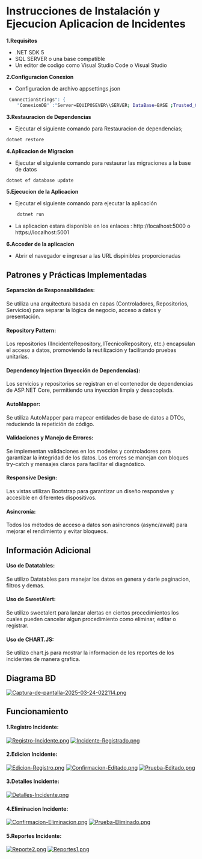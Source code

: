 
# Instrucciones de Instalación y Ejecucion Aplicacion de Incidentes

**1.Requisitos**

- .NET SDK 5
- SQL SERVER o una base compatible
- Un editor de codigo como Visual Studio Code o Visual Studio

**2.Configuracion Conexion**
- Configuracion de archivo appsettings.json
```bash
 ConnectionStrings": {
    "ConexionDB" :"Server=EQUIPOSEVER\\SERVER; DataBase=BASE ;Trusted_Connection=True;TrustServerCertificate=True;MultipleActiveResultSets=true;
```    

**3.Restauracion de Dependencias**
- Ejecutar el siguiente comando para Restauracion de dependencias;
```bash
dotnet restore
```   

**4.Aplicacion de Migracion**
- Ejecutar el siguiente comando para restaurar las migraciones a la base de datos
```bash
dotnet ef database update
```  

**5.Ejecucion de la Aplicacion**
- Ejecutar el siguiente comando para ejecutar la aplicación
```bash
    dotnet run
```   
-  La aplicacion estara disponible en los enlaces : http://localhost:5000 o https://localhost:5001

**6.Acceder de la aplicacion**
- Abrir el navegador e ingresar a las URL dispinibles proporcionadas


## Patrones y Prácticas Implementadas

#### **Separación de Responsabilidades:**
Se utiliza una arquitectura basada en capas (Controladores, Repositorios, Servicios) para separar la lógica de negocio, acceso a datos y presentación.

#### **Repository Pattern:**
Los repositorios (IIncidenteRepository, ITecnicoRepository, etc.) encapsulan el acceso a datos, promoviendo la reutilización y facilitando pruebas unitarias.

#### **Dependency Injection (Inyección de Dependencias):**
Los servicios y repositorios se registran en el contenedor de dependencias de ASP.NET Core, permitiendo una inyección limpia y desacoplada.

#### **AutoMapper:**
Se utiliza AutoMapper para mapear entidades de base de datos a DTOs, reduciendo la repetición de código.

#### **Validaciones y Manejo de Errores:**
Se implementan validaciones en los modelos y controladores para garantizar la integridad de los datos.
Los errores se manejan con bloques try-catch y mensajes claros para facilitar el diagnóstico.

####  **Responsive Design:**
Las vistas utilizan Bootstrap para garantizar un diseño responsive y accesible en diferentes dispositivos.

#### **Asincronía:**
Todos los métodos de acceso a datos son asíncronos (async/await) para mejorar el rendimiento y evitar bloqueos.

## Información Adicional

#### **Uso de Datatables:**
Se utilizo Datatables para manejar los datos en genera y darle paginacion, filtros y demas.

#### **Uso de SweetAlert:**
Se utilizo sweetalert para lanzar alertas en ciertos procedimientos los cuales pueden cancelar algun procedimiento como eliminar, editar o registrar.

#### **Uso de CHART.JS:**
Se utilizo chart.js para mostrar la informacion de los reportes de los incidentes de manera grafica.

## Diagrama BD

[![Captura-de-pantalla-2025-03-24-022114.png](https://i.postimg.cc/GpzGLFJY/Captura-de-pantalla-2025-03-24-022114.png)](https://postimg.cc/xkJcgbZT)

## Funcionamiento
#### 1.Registro Incidente:
[![Registro-Incidente.png](https://i.postimg.cc/PJHC1N4h/Registro-Incidente.png)](https://postimg.cc/ygf6H1tr)
[![Incidente-Registrado.png](https://i.postimg.cc/LXLqqjjN/Incidente-Registrado.png)](https://postimg.cc/HcWWRcZy)
#### 2.Edicion Incidente:
[![Edicion-Registro.png](https://i.postimg.cc/DztJyx4S/Edicion-Registro.png)](https://postimg.cc/cKB4FMmW)
[![Confirmacion-Editado.png](https://i.postimg.cc/TPy56z18/Confirmacion-Editado.png)](https://postimg.cc/zLrGwPTp)
[![Prueba-Editado.png](https://i.postimg.cc/rwwth0Lw/Prueba-Editado.png)](https://postimg.cc/LnGX5sXc)
#### 3.Detalles Incidente:
[![Detalles-Incidente.png](https://i.postimg.cc/GmgT6LcJ/Detalles-Incidente.png)](https://postimg.cc/sMS2hRGv)

#### 4.Eliminacion Incidente:
[![Confirmacion-Eliminacion.png](https://i.postimg.cc/rFJrCG3H/Confirmacion-Eliminacion.png)](https://postimg.cc/KR1jmTZ7)
[![Prueba-Eliminado.png](https://i.postimg.cc/15PFq7C6/Prueba-Eliminado.png)](https://postimg.cc/HjZjGzCs)
#### 5.Reportes Incidente:
[![Reporte2.png](https://i.postimg.cc/ZY630zc4/Reporte2.png)](https://postimg.cc/NLfLPVSz)
[![Reportes1.png](https://i.postimg.cc/Rh1nYwFN/Reportes1.png)](https://postimg.cc/2L66bbnD)

